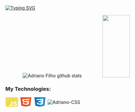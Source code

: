 [![Typing SVG](https://readme-typing-svg.herokuapp.com/?color=672fa8&size=35&center=true&vCenter=true&width=1000&lines=HELLO,+My+name+is+Adriano+Filho;I'm+from+Brazil;Be+Welcome!+:%29)](https://git.io/typing-svg)

<div align="center">  
  <img width="49%" height="195px" src="https://github-readme-stats.vercel.app/api?username=Adriano-Filh0&show_icons=true&count_private=true&hide_border=true&title_color=672fa8&icon_color=672fa8&text_color=c9d1d9&bg_color=0d1117" alt="Adriano Filho github stats" /> 
  <img width="41%" height="195px" src="https://github-readme-stats.vercel.app/api/top-langs/?username=Adriano-Filh0&layout=compact&hide_border=true&title_color=672fa8&text_color=c9d1d9&bg_color=0d1117" />
</div>

<h3>My Technologies:</h3>
<div style="display: inline_block">
  <img align="center" alt="Adriano-Js" height="30" width="40" src="https://raw.githubusercontent.com/devicons/devicon/master/icons/javascript/javascript-plain.svg">
  <img align="center" alt="Adriano-HTML" height="30" width="40" src="https://raw.githubusercontent.com/devicons/devicon/master/icons/html5/html5-original.svg">
  <img align="center" alt="Adriano-CSS" height="30" width="40" src="https://raw.githubusercontent.com/devicons/devicon/master/icons/css3/css3-original.svg">
  <img align="center" alt="Adriano-CSS" height="30" width="40" src="https://cdn.jsdelivr.net/gh/devicons/devicon/icons/cplusplus/cplusplus-plain.svg">
  <!--<img align="center" alt="Adriano-Python" height="30" width="40" src="https://cdn.jsdelivr.net/gh/devicons/devicon/icons/python/python-original.svg">-->
</div>
